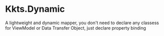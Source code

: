 # Kkts.Dynamic
A lightweight and dynamic mapper, you don't need to declare any classess for ViewModel or Data Transfer Object, just declare property binding
